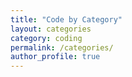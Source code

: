 ```yaml
---
title: "Code by Category"
layout: categories
category: coding
permalink: /categories/
author_profile: true
---
```

